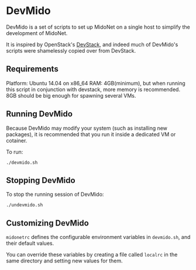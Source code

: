 DevMido
=======

DevMido is a set of scripts to set up MidoNet on a single host to simplify
the development of MidoNet.

It is inspired by OpenStack's
[DevStack](https://github.com/openstack-dev/devstack), and indeed much of
DevMido's scripts were shamelessly copied over from DevStack.


Requirements
------------

Platform: Ubuntu 14.04 on x86_64
RAM: 4GB(minimum), but when running this script in
     conjunction with devstack, more memory is recommended.
     8GB should be big enough for spawning several VMs.


Running DevMido
---------------

Because DevMido may modify your system (such as installing new packages),
it is recommended that you run it inside a dedicated VM or cotainer.

To run:

    ./devmido.sh


Stopping DevMido
----------------

To stop the running session of DevMido:

    ./undevmido.sh


Customizing DevMido
-------------------

`midonetrc` defines the configurable environment variables in `devmido.sh`, and
their default values.

You can override these variables by creating a file called `localrc` in the
same directory and setting new values for them.
